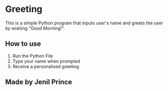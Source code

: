 # Greeting
This is a simple Python program that inputs user's name and greets the user by wishing "Good Morning!".
## How to use
1. Run the Python File
2. Type your name when prompted
3. Receive a personalised greeting

## Made by Jenil Prince
